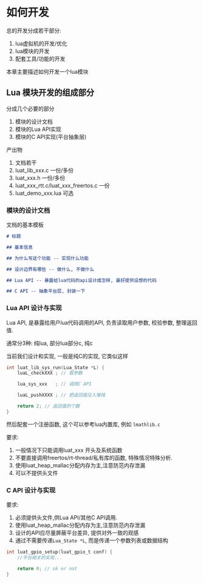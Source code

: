 # 如何开发

总的开发分成若干部分:

1. lua虚拟机的开发/优化
2. lua模块的开发
3. 配套工具/功能的开发

本章主要描述如何开发一个lua模块

## Lua 模块开发的组成部分

分成几个必要的部分

1. 模块的设计文档
2. 模块的Lua API实现
3. 模块的C API实现(平台抽象层)

产出物

1. 文档若干
2. luat_lib_xxx.c 一份/多份
3. luat_xxx.h 一份/多份
4. luat_xxx_rtt.c/luat_xxx_freertos.c 一份
5. luat_demo_xxx.lua 可选

### 模块的设计文档

文档的基本模板

```markdown
# 标题

## 基本信息

## 为什么写这个功能 -- 实现什么功能

## 设计边界有哪些 -- 做什么, 不做什么

## Lua API -- 暴露给lua代码的api设计成怎样, 最好提供设想的代码

## C API -- 抽象平台层, 封装一下
```

### Lua API 设计与实现

Lua API, 是暴露给用户lua代码调用的API, 负责读取用户参数, 校验参数, 整理返回值.

通常分3种: 纯lua, 部分lua部分c, 纯c

当前我们设计和实现, 一般是纯C的实现, 它类似这样

```c
int luat_lib_sys_run(Lua_State *L) {
    luaL_checkXXX ; // 取参数

    lua_sys_xxx   ; // 调用C API

    luaL_pushXXXX ; // 把返回值压入堆栈

    return 2; // 返回值的个数
}
```

然后配套一个注册函数, 这个可以参考lua内置库, 例如 `lmathlib.c`

要求:
1. 一般情况下只能调用luat_xxx 开头及系统函数
2. 不要直接调用freertos/rt-thread/私有库的函数, 特殊情况特殊分析.
3. 使用luat_heap_mallac分配内存为主,注意防范内存泄漏
4. 可以不提供头文件

### C API 设计与实现

要求:
1. 必须提供头文件,供Lua API/其他C API调用.
2. 使用luat_heap_mallac分配内存为主,注意防范内存泄漏
3. 设计的API应尽量屏蔽平台差异, 提供对外一致的观感
4. 通过不需要传递`Lua_State *L`, 而是传递一个参数列表或数据结构

```c
int luat_gpio_setup(luat_gpio_t conf) {
    //平台相关的实现...

    return 0; // ok or not
}
```
